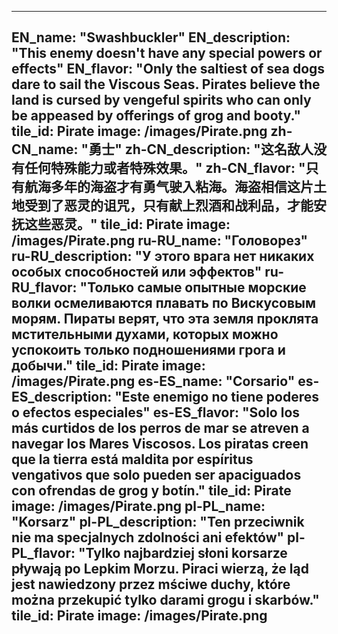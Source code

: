 ---

EN_name: "Swashbuckler"
EN_description: "This enemy doesn't have any special powers or effects"
EN_flavor: "Only the saltiest of sea dogs dare to sail the Viscous Seas. Pirates believe the land is cursed by vengeful spirits who can only be appeased by offerings of grog and booty."
tile_id: Pirate
image: /images/Pirate.png
zh-CN_name: "勇士"
zh-CN_description: "这名敌人没有任何特殊能力或者特殊效果。"
zh-CN_flavor: "只有航海多年的海盗才有勇气驶入粘海。海盗相信这片土地受到了恶灵的诅咒，只有献上烈酒和战利品，才能安抚这些恶灵。"
tile_id: Pirate
image: /images/Pirate.png
ru-RU_name: "Головорез"
ru-RU_description: "У этого врага нет никаких особых способностей или эффектов"
ru-RU_flavor: "Только самые опытные морские волки осмеливаются плавать по Вискусовым морям. Пираты верят, что эта земля проклята мстительными духами, которых можно успокоить только подношениями грога и добычи."
tile_id: Pirate
image: /images/Pirate.png
es-ES_name: "Corsario"
es-ES_description: "Este enemigo no tiene poderes o efectos especiales"
es-ES_flavor: "Solo los más curtidos de los perros de mar se atreven a navegar los Mares Viscosos. Los piratas creen que la tierra está maldita por espíritus vengativos que solo pueden ser apaciguados con ofrendas de grog y botín."
tile_id: Pirate
image: /images/Pirate.png
pl-PL_name: "Korsarz"
pl-PL_description: "Ten przeciwnik nie ma specjalnych zdolności ani efektów"
pl-PL_flavor: "Tylko najbardziej słoni korsarze pływają po Lepkim Morzu. Piraci wierzą, że ląd jest nawiedzony przez mściwe duchy, które można przekupić tylko darami grogu i skarbów."
tile_id: Pirate
image: /images/Pirate.png
---